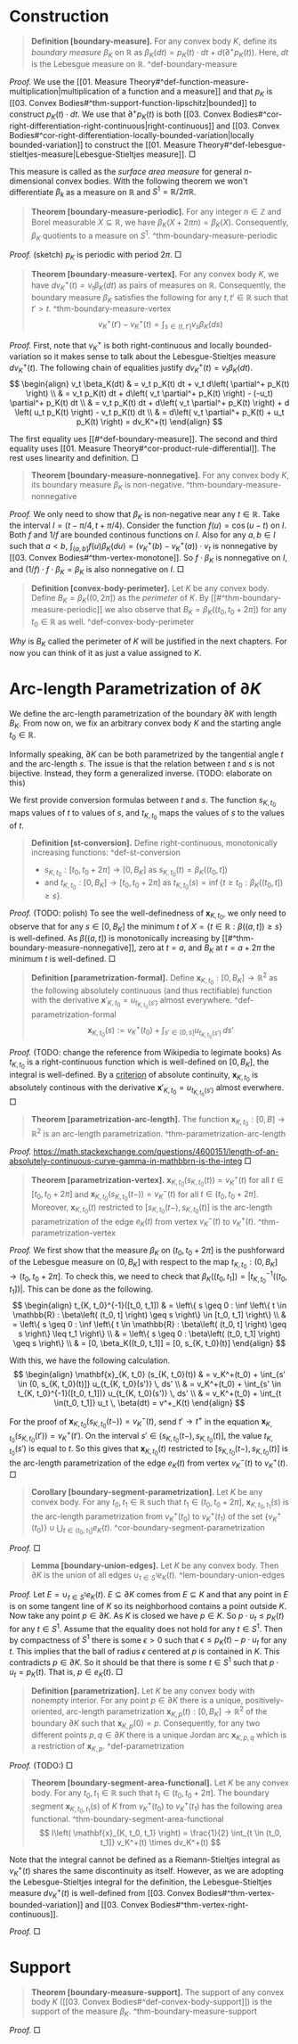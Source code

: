 # Construction

> __Definition [boundary-measure].__ For any convex body $K$, define its _boundary measure_ $\beta_K$ on $\mathbb{R}$ as $\beta_K(dt) = p_K(t) \cdot dt + d \left( \partial^+p_K(t) \right)$. Here, $dt$ is the Lebesgue measure on $\mathbb{R}$.  ^def-boundary-measure

_Proof._ We use the [[01. Measure Theory#^def-function-measure-multiplication|multiplication of a function and a measure]] and that $p_K$ is [[03. Convex Bodies#^thm-support-function-lipschitz|bounded]] to construct $p_K(t) \cdot dt$. We use that $\partial^+p_K(t)$ is both [[03. Convex Bodies#^cor-right-differentiation-right-continuous|right-continuous]] and [[03. Convex Bodies#^cor-right-differentiation-locally-bounded-variation|locally bounded-variation]] to construct the [[01. Measure Theory#^def-lebesgue-stieltjes-measure|Lebesgue-Stieltjes measure]]. □

This measure is called as the _surface area measure_ for general $n$-dimensional convex bodies. With the following theorem we won't differentiate $\beta_k$ as a measure on $\mathbb{R}$ and $S^1 = \mathbb{R} / 2\pi \mathbb{R}$.

> __Theorem [boundary-measure-periodic].__ For any integer $n \in \mathbb{Z}$ and Borel measurable $X \subseteq \mathbb{R}$, we have $\beta_K(X + 2 \pi n) = \beta_K(X)$. Consequently, $\beta_K$ quotients to a measure on $S^1$. ^thm-boundary-measure-periodic

_Proof._ (sketch) $p_K$ is periodic with period $2\pi$. □

> __Theorem [boundary-measure-vertex].__ For any convex body $K$, we have $dv_K^+(t) = v_t \beta_K(dt)$ as  pairs of measures on $\mathbb{R}$. Consequently, the boundary measure $\beta_K$ satisfies the following for any $t, t' \in \mathbb{R}$ such that $t' > t$. ^thm-boundary-measure-vertex
$$
v_K^+(t') - v_K^+(t) = \int_{s \in (t, t']} v_s \beta_K(ds)
$$

_Proof._ First, note that $v_K^+$ is both right-continuous and locally bounded-variation so it makes sense to talk about the Lebesgue-Stieltjes measure $dv_K^+(t)$. The following chain of equalities justify $dv_K^+(t) = v_t \beta_K(dt)$.
$$
\begin{align}
v_t  \beta_K(dt) & = v_t p_K(t) dt + v_t  d\left( \partial^+ p_K(t) \right)  \\
& = v_t p_K(t) dt + d\left( v_t \partial^+ p_K(t) \right) - (-u_t) \partial^+ p_K(t) dt \\
& = v_t p_K(t) dt + d\left( v_t \partial^+ p_K(t) \right) + d \left( u_t p_K(t)  \right) - v_t p_K(t) dt  \\
& = d\left( v_t \partial^+ p_K(t) + u_t p_K(t) \right) = dv_K^+(t)
\end{align}
$$

The first equality ues [[#^def-boundary-measure]]. The second and third equality uses [[01. Measure Theory#^cor-product-rule-differential]]. The rest uses linearity and definition. □

> __Theorem [boundary-measure-nonnegative].__ For any convex body $K$, its boundary measure $\beta_K$ is non-negative. ^thm-boundary-measure-nonnegative

_Proof._ We only need to show that $\beta_K$ is non-negative near any $t \in\mathbb{R}$. Take the interval $I = \left( t - \pi/4, t + \pi/4 \right)$. Consider the function $f(u) = \cos(u - t)$ on $I$. Both $f$ and $1/f$ are bounded continous functions on $I$. Also for any $a, b \in I$ such that $a < b$, $\int_{(a, b]} f(u) \beta_K(du) = \left( v_K^+(b) - v_K^+(a) \right) \cdot v_t$ is nonnegative by [[03. Convex Bodies#^thm-vertex-monotone]]. So $f \cdot \beta_K$ is nonnegative on $I$, and $(1/f) \cdot f \cdot \beta_K = \beta_K$ is also nonnegative on $I$. □

> __Definition [convex-body-perimeter].__ Let $K$ be any convex body. Define $B_K = \beta_K\left( (0, 2 \pi] \right)$ as the _perimeter_ of $K$. By [[#^thm-boundary-measure-periodic]] we also observe that $B_K = \beta_K\left( (t_0, t_0 + 2\pi] \right)$ for any $t_0 \in \mathbb{R}$ as well. ^def-convex-body-perimeter

_Why_ is $B_K$ called the perimeter of $K$ will be justified in the next chapters. For now you can think of it as just a value assigned to $K$.

# Arc-length Parametrization of $\partial K$

We define the arc-length parametrization of the boundary $\partial K$ with length $B_K$. From now on, we fix an arbitrary convex body $K$ and the starting angle $t_0 \in \mathbb{R}$.

Informally speaking, $\partial K$ can be both parametrized by the tangential angle $t$ and the arc-length $s$. The issue is that the relation between $t$ and $s$ is not bijective. Instead, they form a generalized inverse. (TODO: elaborate on this)

We first provide conversion formulas between $t$ and $s$. The function $s_{K, t_0}$ maps values of $t$ to values of $s$, and $t_{K, t_0}$ maps the values of $s$ to the values of $t$.

> __Definition [st-conversion].__ Define right-continuous, monotonically increasing functions: ^def-st-conversion
> - $s_{K, t_0} : [t_0, t_0 + 2\pi] \to [0, B_K]$ as $s_{K, t_0}(t) = \beta_K\left( (t_0, t] \right)$
> - and $t_{K, t_0} : [0, B_K] \to [t_0, t_0 + 2 \pi]$ as $t_{K, t_0}(s) = \inf \left\{ t \geq t_0 : \beta_K\left( (t_0, t] \right) \geq s \right\}$.

_Proof._ (TODO: polish) To see the well-definedness of $\mathbf{x}_{K, t_0}$, we only need to observe that for any $s \in [0, B_K]$ the minimum $t$ of $X = \left\{ t \in \mathbb{R} : \beta\left( (a, t] \right) \geq s \right\}$ is well-defined. As $\beta((a, t])$ is monotonically increasing by [[#^thm-boundary-measure-nonnegative]], zero at $t=a$, and $B_K$ at $t=a + 2\pi$ the minimum $t$ is well-defined. □

> __Definition [parametrization-formal].__ Define $\mathbf{x}_{K, t_0} : [0, B_K] \to \mathbb{R}^2$ as the following absolutely continuous (and thus rectifiable) function with the derivative $\mathbf{x}'_{K, t_0} = u_{t_{K, t_0}(s')}$ almost everywhere. ^def-parametrization-formal
$$
\mathbf{x}_{K, t_0} (s) := v_K^+(t_0) + \int_{s' \in (0, s]} u_{t_{K, t_0}(s')} \, ds'
$$

_Proof._ (TODO: change the reference from Wikipedia to legimate books) As $t_{K, t_0}$ is a right-continuous function which is well-defined on $[0, B_K]$, the integral is well-defined. By a [criterion](https://en.wikipedia.org/wiki/Absolute_continuity#Equivalent_definitions) of absolute continuity, $\mathbf{x}_{K, t_0}$ is absolutely continous with the derivative $\mathbf{x}'_{K, t_0} = u_{t_{K, t_0}(s')}$ almost everwhere. □

> __Theorem [parametrization-arc-length].__ The function $\mathbf{x}_{K, t_0} : [0, B] \to \mathbb{R}^2$ is an arc-length parametrization. ^thm-parametrization-arc-length

_Proof._ https://math.stackexchange.com/questions/4600151/length-of-an-absolutely-continuous-curve-gamma-in-mathbbrn-is-the-integ □

> __Theorem [parametrization-vertex].__ $\mathbf{x}_{K, t_0}(s_{K, t_0}(t)) = v_{K}^+(t)$ for all $t \in [t_0, t_0 + 2\pi]$ and $\mathbf{x}_{K, t_0}(s_{K, t_0}(t-)) = v_{K}^-(t)$ for all $t \in (t_0, t_0 + 2\pi]$. Moreover, $\mathbf{x}_{K, t_0}(t)$ restricted to $[s_{K, t_0}(t-), s_{K, t_0}(t)]$ is the arc-length parametrization of the edge $e_K(t)$ from vertex $v_K^-(t)$ to $v_K^+(t)$. ^thm-parametrization-vertex

_Proof._ We first show that the measure $\beta_K$ on $(t_0, t_0 + 2 \pi]$ is the pushforward of the Lebesgue measure on $(0, B_K]$ with respect to the map $t_{K, t_0} : (0, B_K] \to (t_0, t_0 + 2 \pi]$. To check this, we need to check that $\beta_K((t_0, t_1]) = |t_{K, t_0}^{-1}((t_0, t_1])|$. This can be done as the following.
$$
\begin{align}
t_{K, t_0}^{-1}([t_0, t_1]) & = \left\{ s \geq 0 : \inf \left\{ t \in \mathbb{R} : \beta\left( (t_0, t] \right) \geq s \right\} \in [t_0, t_1] \right\}  \\
& = \left\{ s \geq 0 : \inf \left\{ t \in \mathbb{R} : \beta\left( (t_0, t] \right) \geq s \right\} \leq t_1 \right\}  \\
& = \left\{ s \geq 0 :  \beta\left( (t_0, t_1] \right) \geq s \right\} \\
& = [0, \beta_K((t_0, t_1]] = [0, s_{K, t_0}(t)]
\end{align}
$$

With this, we have the following calculation.
$$
\begin{align}
\mathbf{x}_{K, t_0} (s_{K, t_0}(t)) & = v_K^+(t_0) + \int_{s' \in (0, s_{K, t_0}(t)]} u_{t_{K, t_0}(s')} \, ds' \\
& = v_K^+(t_0) + \int_{s' \in t_{K, t_0}^{-1}([t_0, t_1])} u_{t_{K, t_0}(s')} \, ds' \\
& = v_K^+(t_0) + \int_{t \in(t_0, t_1]} u_t \, \beta(dt) = v^+_K(t)
\end{align}
$$

For the proof of $\mathbf{x}_{K, t_0}(s_{K, t_0}(t-)) = v_{K}^-(t)$, send $t' \to t^+$ in the equation  $\mathbf{x}_{K, t_0}(s_{K, t_0}(t')) = v_{K}^+(t')$. On the interval $s' \in (s_{K, t_0}(t-), s_{K, t_0}(t)]$, the value $t_{K, t_0}(s')$ is equal to $t$. So this gives that $\mathbf{x}_{K, t_0}(t)$ restricted to $[s_{K, t_0}(t-), s_{K, t_0}(t)]$ is the arc-length parametrization of the edge $e_K(t)$ from vertex $v_K^-(t)$ to $v_K^+(t)$. □

> __Corollary [boundary-segment-parametrization].__ Let $K$ be any convex body. For any $t_0, t_1 \in \mathbb{R}$ such that $t_1 \in (t_0, t_0 + 2 \pi]$, $\mathbf{x}_{K, t_0, t_1}(s)$ is the arc-length parametrization from $v_K^+(t_0)$ to $v_K^+(t_1)$ of the set $\left\{ v_K^+(t_0) \right\} \cup \bigcup_{t \in (t_0, t_1]} e_K(t)$. ^cor-boundary-segment-parametrization

_Proof._  □

> __Lemma [boundary-union-edges].__ Let $K$ be any convex body. Then $\partial K$ is the union of all edges $\cup_{t \in S^1} e_K(t)$. ^lem-boundary-union-edges

_Proof._ Let $E = \cup_{t \in S^1} e_K(t)$. $E \subseteq \partial K$ comes from $E \subseteq K$ and that any point in $E$ is on some tangent line of $K$ so its neighborhood contains a point outside $K$. Now take any point $p \in \partial K$. As $K$ is closed we have $p \in K$. So $p \cdot u_t \leq p_K(t)$ for any $t \in S^1$. Assume that the equality does not hold for any $t \in S^1$. Then by compactness of $S^1$ there is some $\epsilon > 0$ such that $\epsilon \leq p_K(t) - p\cdot u_t$ for any $t$. This implies that the ball of radius $\epsilon$ centered at $p$ is contained in $K$. This contradicts $p \in \partial K$. So it should be that there is some $t \in S^1$ such that $p \cdot u_t = p_K(t)$. That is, $p \in e_K(t)$. □

> __Definition [parametrization].__ Let $K$ be any convex body with nonempty interior. For any point $p \in \partial K$ there is a unique, positively-oriented, arc-length parametrization $\mathbf{x}_{K, p}(t) : [0, B_K] \to \mathbb{R}^2$ of the boundary $\partial K$ such that $\mathbf{x}_{K, p}(0) = p$. Consequently, for any two different points $p, q \in \partial K$ there is a unique Jordan arc $\mathbf{x}_{K, p, q}$ which is a restriction of $\mathbf{x}_{K, p}$. ^def-parametrization

_Proof._ (TODO:) □

> __Theorem [boundary-segment-area-functional].__ Let $K$ be any convex body. For any $t_0, t_1 \in \mathbb{R}$ such that $t_1 \in (t_0, t_0 + 2 \pi]$. The boundary segment $\mathbf{x}_{K, t_0, t_1}(s)$ of $K$ from $v_K^+(t_0)$ to $v_K^+(t_1)$ has the following area functional. ^thm-boundary-segment-area-functional
$$
I\left( \mathbf{x}_{K, t_0, t_1} \right) = \frac{1}{2} \int_{t \in (t_0, t_1]} v_K^+(t) \times dv_K^+(t)
$$

Note that the integral cannot be defined as a Riemann-Stieltjes integral as $v_K^+(t)$ shares the same discontinuity as itself. However, as we are adopting the Lebesgue-Stieltjes integral for the definition, the Lebesgue-Stieltjes measure $d v_K^+(t)$ is well-defined from [[03. Convex Bodies#^thm-vertex-bounded-variation]]  and [[03. Convex Bodies#^thm-vertex-right-continuous]].

_Proof._  □

# Support

> __Theorem [boundary-measure-support].__ The support of any convex body $K$ ([[03. Convex Bodies#^def-convex-body-support]]) is the support of the measure $\beta_K$. ^thm-boundary-measure-support

_Proof._  □